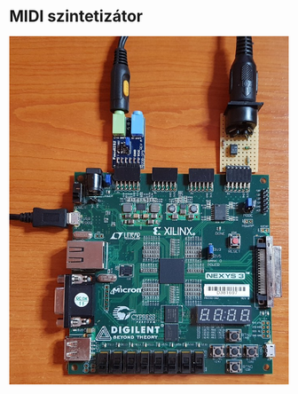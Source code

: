 # MIDI szintetizátor

![1](https://raw.githubusercontent.com/bvarga92/fpga/main/nexys3/pmodI2S2_midi_synth/photo.jpg)
